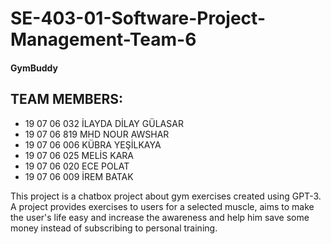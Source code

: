 # SE-403-01-Software-Project-Management-Team-6
#### GymBuddy

## TEAM MEMBERS:

- 19 07 06 032 İLAYDA DİLAY GÜLASAR 
- 19 07 06 819 MHD NOUR AWSHAR
- 19 07 06 006 KÜBRA YEŞİLKAYA
- 19 07 06 025 MELİS KARA
- 19 07 06 020 ECE POLAT
- 19 07 06 009 İREM BATAK

This project is a chatbox project about gym exercises created using GPT-3. 
A project provides exercises to users for a selected muscle, aims to make the user's life easy and increase the awareness and help him save some money instead of subscribing to personal training.

